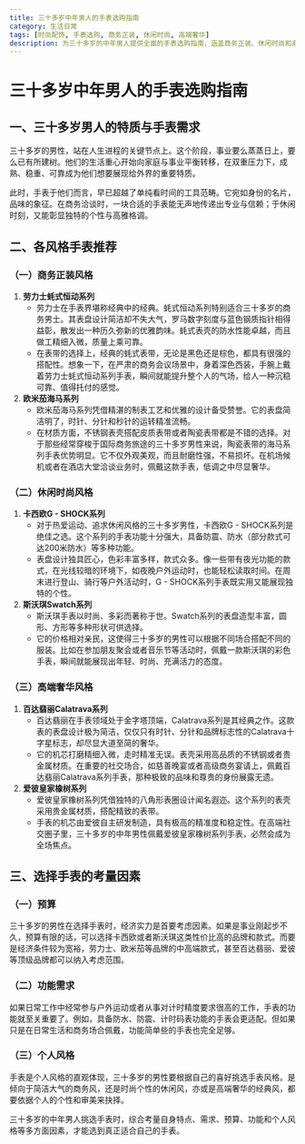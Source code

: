 ```yaml
---
title: 三十多岁中年男人的手表选购指南
category: 生活日常
tags: [时尚配饰, 手表选购, 商务正装, 休闲时尚, 高端奢华]
description: 为三十多岁的中年男人提供全面的手表选购指南，涵盖商务正装、休闲时尚和高端奢华等不同风格手表推荐，并阐述选择手表时的预算、功能需求和个人风格等考量因素。
---
```


# 三十多岁中年男人的手表选购指南

## 一、三十多岁男人的特质与手表需求
三十多岁的男性，站在人生进程的关键节点上。这个阶段，事业要么蒸蒸日上，要么已有所建树。他们的生活重心开始向家庭与事业平衡转移，在双重压力下，成熟、稳重、可靠成为他们想要展现给外界的重要特质。

此时，手表于他们而言，早已超越了单纯看时间的工具范畴。它宛如身份的名片，品味的象征。在商务洽谈时，一块合适的手表能无声地传递出专业与信赖；于休闲时刻，又能彰显独特的个性与高雅格调。

## 二、各风格手表推荐

### （一）商务正装风格
1. **劳力士蚝式恒动系列**
   - 劳力士在手表界堪称经典中的经典。蚝式恒动系列特别适合三十多岁的商务男士。其表盘设计简洁却不失大气，罗马数字刻度与蓝色钢质指针相得益彰，散发出一种历久弥新的优雅韵味。蚝式表壳的防水性能卓越，而且做工精细入微，质量上乘可靠。
   - 在表带的选择上，经典的蚝式表带，无论是黑色还是棕色，都具有很强的搭配性。想象一下，在严肃的商务会议场景中，身着深色西装，手腕上戴着劳力士蚝式恒动系列手表，瞬间就能提升整个人的气场，给人一种沉稳可靠、值得托付的感觉。
2. **欧米茄海马系列**
   - 欧米茄海马系列凭借精湛的制表工艺和优雅的设计备受赞誉。它的表盘简洁明了，时针、分针和秒针的运转精准流畅。
   - 在材质方面，不锈钢表壳搭配皮质表带或者陶瓷表带都是不错的选择。对于那些经常穿梭于国际商务旅途的三十多岁男性来说，陶瓷表带的海马系列手表优势明显。它不仅外观美观，而且耐磨性强，不易损坏。在机场候机或者在酒店大堂洽谈业务时，佩戴这款手表，低调之中尽显奢华。

### （二）休闲时尚风格
1. **卡西欧G - SHOCK系列**
   - 对于热爱运动、追求休闲风格的三十多岁男性，卡西欧G - SHOCK系列是绝佳之选。这个系列的手表功能十分强大，具备防震、防水（部分款式可达200米防水）等多种功能。
   - 表盘设计独具匠心，色彩丰富多样，款式众多。像一些带有夜光功能的款式，在光线较暗的环境下，如夜晚户外运动时，也能轻松读取时间。在周末进行登山、骑行等户外活动时，G - SHOCK系列手表既实用又能展现独特的个性。
2. **斯沃琪Swatch系列**
   - 斯沃琪手表以时尚、多彩而著称于世。Swatch系列的表盘造型丰富，圆形、方形等多种形状可供选择。
   - 它的价格相对亲民，这使得三十多岁的男性可以根据不同场合搭配不同的服装。比如在参加朋友聚会或者音乐节等活动时，佩戴一款斯沃琪的彩色手表，瞬间就能展现出年轻、时尚、充满活力的态度。

### （三）高端奢华风格
1. **百达翡丽Calatrava系列**
   - 百达翡丽在手表领域处于金字塔顶端，Calatrava系列是其经典之作。这款表的表盘设计极为简洁，仅仅只有时针、分针和品牌标志性的Calatrava十字星标志，却尽显大道至简的奢华。
   - 它的机芯打磨精细入微，走时精准无误。表壳采用高品质的不锈钢或者贵金属材质。在重要的社交场合，如慈善晚宴或者高级商务宴请上，佩戴百达翡丽Calatrava系列手表，那种极致的品味和尊贵的身份展露无遗。
2. **爱彼皇家橡树系列**
   - 爱彼皇家橡树系列凭借独特的八角形表圈设计闻名遐迩。这个系列的表壳采用贵金属材质，搭配精致的表带。
   - 手表的机芯由爱彼自主研发制造，具有极高的精准度和稳定性。在高端社交圈子里，三十多岁的中年男性佩戴爱彼皇家橡树系列手表，必然会成为全场焦点。

## 三、选择手表的考量因素

### （一）预算
三十多岁的男性在选择手表时，经济实力是首要考虑因素。如果是事业刚起步不久，预算有限的话，可以选择卡西欧或者斯沃琪这类性价比高的品牌和款式。而要是经济条件较为宽裕，劳力士、欧米茄等品牌的中高端款式，甚至百达翡丽、爱彼等顶级品牌都可以纳入考虑范围。

### （二）功能需求
如果日常工作中经常参与户外运动或者从事对计时精度要求很高的工作，手表的功能就至关重要了。例如，具备防水、防震、计时码表功能的手表会更适配。但如果只是在日常生活和商务场合佩戴，功能简单些的手表也完全足够。

### （三）个人风格
手表是个人风格的直观体现，三十多岁的男性要根据自己的喜好挑选手表风格。是倾向于简洁大气的商务风，还是时尚个性的休闲风，亦或是高端奢华的经典风，都要依据个人的个性和审美来抉择。

三十多岁的中年男人挑选手表时，综合考量自身特点、需求、预算、功能和个人风格等多方面因素，才能选到真正适合自己的手表。